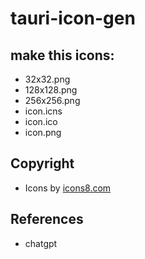 # tauri-icon-gen

## make this icons:
- 32x32.png
- 128x128.png
- 256x256.png
- icon.icns
- icon.ico
- icon.png

## Copyright
- Icons by <a href="https://icons8.com/icons">icons8.com</a>

## References
- chatgpt